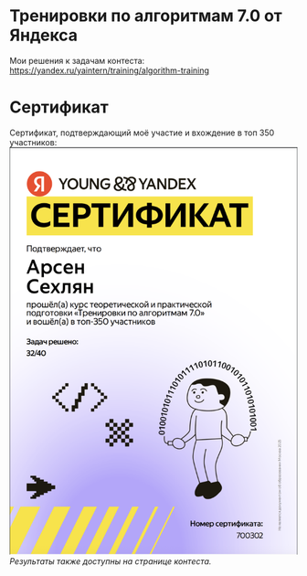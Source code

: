 # Тренировки по алгоритмам 7.0 от Яндекса
Мои решения к задачам контеста:  
https://yandex.ru/yaintern/training/algorithm-training

# Сертификат  
Сертификат, подтверждающий моё участие и вхождение в топ 350 участников:  
![img](/images/sertificate.png)  
*Результаты также доступны на странице контеста.*
